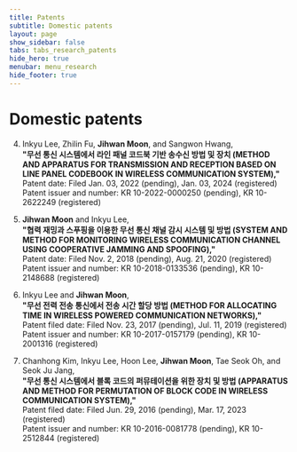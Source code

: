 ```yaml
---
title: Patents
subtitle: Domestic patents
layout: page
show_sidebar: false
tabs: tabs_research_patents
hide_hero: true
menubar: menu_research
hide_footer: true
---
```


# Domestic patents

4. Inkyu Lee, Zhilin Fu, __Jihwan Moon__, and Sangwon Hwang,      
__"무선 통신 시스템에서 라인 패널 코드북 기반 송수신 방법 및 장치 (METHOD AND APPARATUS FOR TRANSMISSION AND RECEPTION BASED ON LINE PANEL CODEBOOK IN WIRELESS COMMUNICATION SYSTEM),"__      
Patent date: Filed Jan. 03, 2022 (pending), Jan. 03, 2024 (registered)        
Patent issuer and number: KR 10-2022-0000250 (pending), KR 10-2622249 (registered)       

3. __Jihwan Moon__ and Inkyu Lee,      
__"협력 재밍과 스푸핑을 이용한 무선 통신 채널 감시 시스템 및 방법 (SYSTEM AND METHOD FOR MONITORING WIRELESS COMMUNICATION CHANNEL USING COOPERATIVE JAMMING AND SPOOFING),"__      
Patent date: Filed Nov. 2, 2018 (pending), Aug. 21, 2020 (registered)        
Patent issuer and number: KR 10-2018-0133536 (pending), KR 10-2148688 (registered)       

2. Inkyu Lee and __Jihwan Moon__,      
__"무선 전력 전송 통신에서 전송 시간 할당 방법 (METHOD FOR ALLOCATING TIME IN WIRELESS POWERED COMMUNICATION NETWORKS),"__      
Patent filed date: Filed Nov. 23, 2017 (pending), Jul. 11, 2019 (registered)     
Patent issuer and number: KR 10-2017-0157179 (pending), KR 10-2001316 (registered)       

1. Chanhong Kim, Inkyu Lee, Hoon Lee, __Jihwan Moon__, Tae Seok Oh, and Seok Ju Jang,       
__"무선 통신 시스템에서 블록 코드의 퍼뮤테이션을 위한 장치 및 방법 (APPARATUS AND METHOD FOR PERMUTATION OF BLOCK CODE IN WIRELESS COMMUNICATION SYSTEM),"__        
Patent filed date: Filed Jun. 29, 2016 (pending), Mar. 17, 2023 (registered)     
Patent issuer and number: KR 10-2016-0081778 (pending), KR 10-2512844 (registered)       